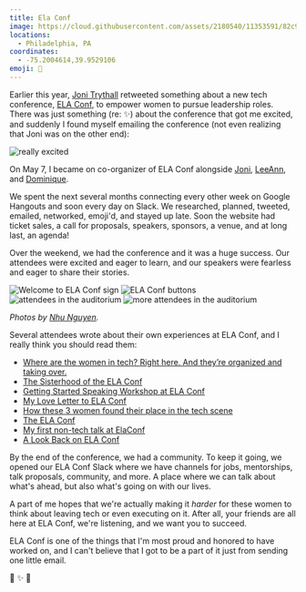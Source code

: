 ```yaml
---
title: Ela Conf
image: https://cloud.githubusercontent.com/assets/2180540/11353591/82c9893a-9212-11e5-954e-3af8bb72f566.jpg
locations:
  - Philadelphia, PA
coordinates:
  - -75.2004614,39.9529106
emoji: 💜
---
```


Earlier this year, [Joni Trythall](https://twitter.com/JoniTrythall) retweeted something about a new tech conference, [ELA Conf](http://elaconf.com), to empower women to pursue leadership roles. There was just something (re: :sparkles:) about the conference that got me excited, and suddenly I found myself emailing the conference (not even realizing that Joni was on the other end):

<div class="photos">
<img alt="really excited" src="https://cloud.githubusercontent.com/assets/2180540/11321762/54f6d1b8-9099-11e5-8803-cc56ab3f0334.png">
</div>

On May 7, I became on co-organizer of ELA Conf alongside [Joni](https://twitter.com/JoniTrythall), [LeeAnn](https://twitter.com/_leekinney), and [Dominique](https://twitter.com/deeclarkesays).

We spent the next several months connecting every other week on Google Hangouts and soon every day on Slack. We researched, planned, tweeted, emailed, networked, emoji'd, and stayed up late. Soon the website had ticket sales, a call for proposals, speakers, sponsors, a venue, and at long last, an agenda!

Over the weekend, we had the conference and it was a huge success. Our attendees were excited and eager to learn, and our speakers were fearless and eager to share their stories.

<div class="photos">
<img src="https://cloud.githubusercontent.com/assets/2180540/11356814/421920cc-922f-11e5-804c-d433978bcb37.jpg" alt="Welcome to ELA Conf sign" class="img-half">
<img src="https://cloud.githubusercontent.com/assets/2180540/11356815/42194138-922f-11e5-9fd4-de4388bb752d.jpg" alt="ELA Conf buttons" class="img-half">
<img src="https://cloud.githubusercontent.com/assets/2180540/11356817/421d2bf4-922f-11e5-8e1f-7f3d3df57f51.jpg" alt="attendees in the auditorium" class="img-half">
<img src="https://cloud.githubusercontent.com/assets/2180540/11356816/421c1dae-922f-11e5-9c1b-fb955ee8a027.jpg" alt="more attendees in the auditorium" class="img-half">
</div>

<p class="small"><em>Photos by <a href="https://twitter.com/nhu313">Nhu Nguyen</a>.</em></p>

Several attendees wrote about their own experiences at ELA Conf, and I really think you should read them:

- [Where are the women in tech? Right here. And they’re organized and taking over.](http://killerfemme.com/2015/11/22/where-are-the-women-in-tech-right-here/)
- [The Sisterhood of the ELA Conf](https://medium.com/@ajpeddakotla/the-sisterhood-of-the-ela-conf-cd3fbc1cba41#.z13032tzn)
- [Getting Started Speaking Workshop at ELA Conf](http://laurenpittenger.com/getting-started-speaking-workshop-ela-conf/)
- [My Love Letter to ELA Conf](http://www.erin-good.com/blog/2015/11/23/my-love-letter-to-ela-conf)
- [How these 3 women found their place in the tech scene](http://technical.ly/philly/2015/11/23/dawn-mcdougall-code-for-philly-ela-conf/)
- [The ELA Conf](https://bytesofmylife.wordpress.com/2015/12/05/the-ela-conf/)
- [My first non-tech talk at ElaConf](http://www.yprabhu.com/2015/11/my-first-non-tech-talk-at-elaconf.html)
- [A Look Back on ELA Conf](http://jonibologna.com/a-look-back-on-ela-conf/)

By the end of the conference, we had a community. To keep it going, we opened our ELA Conf Slack where we have channels for jobs, mentorships, talk proposals, community, and more. A place where we can talk about what's ahead, but also what's going on with our lives.

A part of me hopes that we're actually making it _harder_ for these women to think about leaving tech or even executing on it. After all, your friends are all here at ELA Conf, we're listening, and we want you to succeed.

ELA Conf is one of the things that I'm most proud and honored to have worked on, and I can't believe that I got to be a part of it just from sending one little email.

:purple_heart: :sparkles: :raising_hand:
